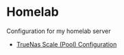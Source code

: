 # Homelab
Configuration for my homelab server

- [TrueNas Scale (Pool) Configuration](TrueNas_Setup.md)
